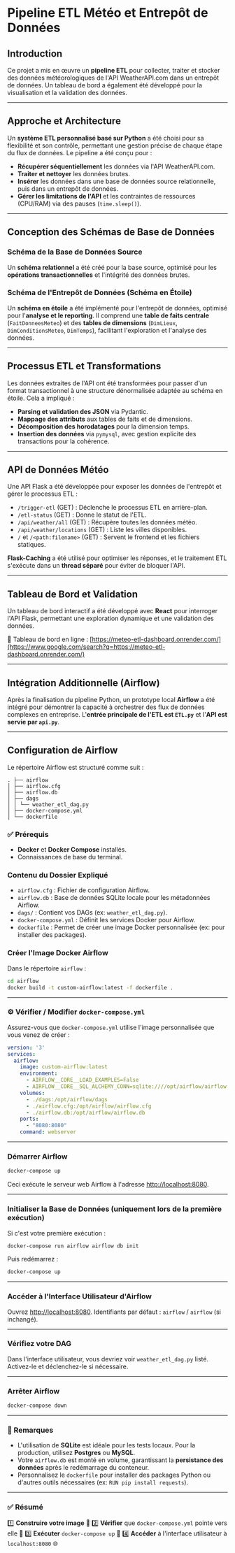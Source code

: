 # Pipeline ETL Météo et Entrepôt de Données

## Introduction

Ce projet a mis en œuvre un **pipeline ETL** pour collecter, traiter et stocker des données météorologiques de l'API WeatherAPI.com dans un entrepôt de données. Un tableau de bord a également été développé pour la visualisation et la validation des données.

-----

## Approche et Architecture

Un **système ETL personnalisé basé sur Python** a été choisi pour sa flexibilité et son contrôle, permettant une gestion précise de chaque étape du flux de données. Le pipeline a été conçu pour :

  * **Récupérer séquentiellement** les données via l'API WeatherAPI.com.
  * **Traiter et nettoyer** les données brutes.
  * **Insérer** les données dans une base de données source relationnelle, puis dans un entrepôt de données.
  * **Gérer les limitations de l'API** et les contraintes de ressources (CPU/RAM) via des pauses (`time.sleep()`).

-----

## Conception des Schémas de Base de Données

### Schéma de la Base de Données Source

Un **schéma relationnel** a été créé pour la base source, optimisé pour les **opérations transactionnelles** et l'intégrité des données brutes.

### Schéma de l'Entrepôt de Données (Schéma en Étoile)

Un **schéma en étoile** a été implémenté pour l'entrepôt de données, optimisé pour l'**analyse et le reporting**. Il comprend une **table de faits centrale** (`FaitDonneesMeteo`) et des **tables de dimensions** (`DimLieux`, `DimConditionsMeteo`, `DimTemps`), facilitant l'exploration et l'analyse des données.

-----

## Processus ETL et Transformations

Les données extraites de l'API ont été transformées pour passer d'un format transactionnel à une structure dénormalisée adaptée au schéma en étoile. Cela a impliqué :

  * **Parsing et validation des JSON** via Pydantic.
  * **Mappage des attributs** aux tables de faits et de dimensions.
  * **Décomposition des horodatages** pour la dimension temps.
  * **Insertion des données** via `pymysql`, avec gestion explicite des transactions pour la cohérence.

-----

## API de Données Météo

Une API Flask a été développée pour exposer les données de l'entrepôt et gérer le processus ETL :

  * `/trigger-etl` (GET) : Déclenche le processus ETL en arrière-plan.
  * `/etl-status` (GET) : Donne le statut de l'ETL.
  * `/api/weather/all` (GET) : Récupère toutes les données météo.
  * `/api/weather/locations` (GET) : Liste les villes disponibles.
  * `/` et `/<path:filename>` (GET) : Servent le frontend et les fichiers statiques.

**Flask-Caching** a été utilisé pour optimiser les réponses, et le traitement ETL s'exécute dans un **thread séparé** pour éviter de bloquer l'API.

-----

## Tableau de Bord et Validation

Un tableau de bord interactif a été développé avec **React** pour interroger l'API Flask, permettant une exploration dynamique et une validation des données.

🔗 Tableau de bord en ligne : [https://meteo-etl-dashboard.onrender.com/](https://www.google.com/search?q=https://meteo-etl-dashboard.onrender.com/)

-----

## Intégration Additionnelle (Airflow)

Après la finalisation du pipeline Python, un prototype local **Airflow** a été intégré pour démontrer la capacité à orchestrer des flux de données complexes en entreprise. L'**entrée principale de l'ETL est `ETL.py`** et l'**API est servie par `api.py`**.

-----

## Configuration de Airflow

Le répertoire Airflow est structuré comme suit :

```
. ├── airflow
│ ├── airflow.cfg
│ ├── airflow.db
│ ├── dags
│ │ └── weather_etl_dag.py
│ ├── docker-compose.yml
│ └── dockerfile
```

### ✅ Prérequis

  * **Docker** et **Docker Compose** installés.
  * Connaissances de base du terminal.

### Contenu du Dossier Expliqué

  * `airflow.cfg` : Fichier de configuration Airflow.
  * `airflow.db` : Base de données SQLite locale pour les métadonnées Airflow.
  * `dags/` : Contient vos DAGs (ex: `weather_etl_dag.py`).
  * `docker-compose.yml` : Définit les services Docker pour Airflow.
  * `dockerfile` : Permet de créer une image Docker personnalisée (ex: pour installer des packages).

### Créer l'Image Docker Airflow

Dans le répertoire `airflow` :

```bash
cd airflow
docker build -t custom-airflow:latest -f dockerfile .
```

-----

### ⚙️ Vérifier / Modifier `docker-compose.yml`

Assurez-vous que `docker-compose.yml` utilise l'image personnalisée que vous venez de créer :

```yaml
version: '3'
services:
  airflow:
    image: custom-airflow:latest
    environment:
      - AIRFLOW__CORE__LOAD_EXAMPLES=False
      - AIRFLOW__CORE__SQL_ALCHEMY_CONN=sqlite:////opt/airflow/airflow.db
    volumes:
      - ./dags:/opt/airflow/dags
      - ./airflow.cfg:/opt/airflow/airflow.cfg
      - ./airflow.db:/opt/airflow/airflow.db
    ports:
      - "8080:8080"
    command: webserver
```

-----

### Démarrer Airflow

```bash
docker-compose up
```

Ceci exécute le serveur web Airflow à l'adresse [http://localhost:8080](https://www.google.com/search?q=http://localhost:8080).

-----

### Initialiser la Base de Données (uniquement lors de la première exécution)

Si c'est votre première exécution :

```bash
docker-compose run airflow airflow db init
```

Puis redémarrez :

```bash
docker-compose up
```

-----

### Accéder à l'Interface Utilisateur d'Airflow

Ouvrez [http://localhost:8080](https://www.google.com/search?q=http://localhost:8080).
Identifiants par défaut : `airflow` / `airflow` (si inchangé).

-----

### Vérifiez votre DAG

Dans l'interface utilisateur, vous devriez voir `weather_etl_dag.py` listé. Activez-le et déclenchez-le si nécessaire.

-----

### Arrêter Airflow

```bash
docker-compose down
```

-----

### 💬 Remarques

  * L'utilisation de **SQLite** est idéale pour les tests locaux. Pour la production, utilisez **Postgres** ou **MySQL**.
  * Votre `airflow.db` est monté en volume, garantissant la **persistance des données** après le redémarrage du conteneur.
  * Personnalisez le `dockerfile` pour installer des packages Python ou d'autres outils nécessaires (ex: `RUN pip install requests`).

-----

### ✅ Résumé

1️⃣ **Construire votre image** 🧱
2️⃣ **Vérifier** que `docker-compose.yml` pointe vers elle 🎯
3️⃣ **Exécuter** `docker-compose up` 🚀
4️⃣ **Accéder** à l'interface utilisateur à `localhost:8080` 🌐
